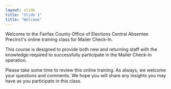 ```yaml
---
layout: slide
title: "Slide 1"
title: "Welcome"
---
```


Welcome to the Fairfax County Office of Elections Central Absentee Precinct's online training class for Mailer Check-In.

This course is designed to provide both new and returning staff with the knowledge required to successfully participate in the Mailer Check-in operation.

Please take some time to review this online training. As always, we welcome your questions and comments. We hope you will share any insights you may have as you participate in this class.

